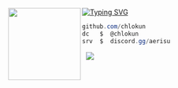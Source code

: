[![Typing SVG](https://readme-typing-svg.demolab.com?font=Fira+Code&pause=1000&color=8E71A6&repeat=false&width=435&lines=Chlo!++%7C++chlokun.lol)](https://git.io/typing-svg)
<img align="left" src="https://upload.wikimedia.org/wikipedia/commons/thumb/3/34/Red_star.svg/220px-Red_star.svg.png" width="147"/> 

```csharp
github.com/chlokun
dc   $  @chlokun
srv  $  discord.gg/aerisu
```
&zwnj; 
&zwnj; 
![](https://komarev.com/ghpvc/?username=chlokun)
